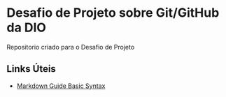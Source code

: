 # Desafio de Projeto sobre Git/GitHub da DIO
Repositorio criado para o Desafio de Projeto

## Links Úteis
- [Markdown Guide Basic Syntax](https://www.markdownguide.org/basic-syntax/)

